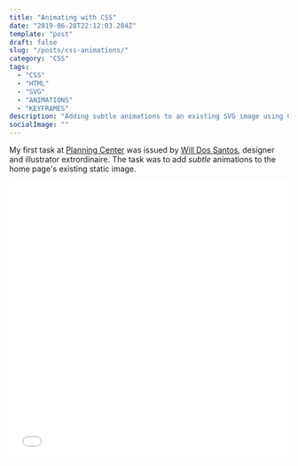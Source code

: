 ```yaml
---
title: "Animating with CSS"
date: "2019-06-28T22:12:03.284Z"
template: "post"
draft: false
slug: "/posts/css-animations/"
category: "CSS"
tags:
  - "CSS"
  - "HTML"
  - "SVG"
  - "ANIMATIONS"
  - "KEYFRAMES"
description: "Adding subtle animations to an existing SVG image using CSS"
socialImage: ""
---
```


My first task at <a href="https://planning.center">Planning Center</a> was issued by <a href="http://willdossantos.com/">Will Dos Santos</a>, designer and illustrator extrordinaire. The task was to add _subtle_ animations to the home page's existing static image. 


<iframe height="500" style="display: flex; width:100%" scrolling="yes" title="Hero Image 2.0" src="//codepen.io/abe-zt/embed/preview/ydbvvJ/?height=415&theme-id=0&default-tab=html,result" frameborder="no" allowtransparency="true" allowfullscreen="true">
  See the Pen <a href='https://codepen.io/abe-zt/pen/ydbvvJ/'>Hero Image 2.0</a> by Abel
  (<a href='https://codepen.io/abe-zt'>@abe-zt</a>) on <a href='https://codepen.io'>CodePen</a>.
</iframe>

